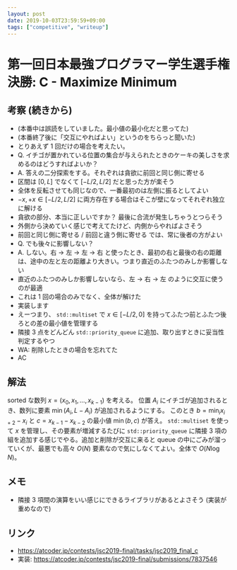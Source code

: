 ```yaml
---
layout: post
date: 2019-10-03T23:59:59+09:00
tags: ["competitive", "writeup"]
---
```


# 第一回日本最強プログラマー学生選手権決勝: C - Maximize Minimum

## 考察 (続きから)

-   (本番中は誤読をしていました。最小値の最小化だと思ってた)
-   (本番終了後に「交互にやればよい」というのをちらっと聞いた)
-   とりあえず $1$ 回だけの場合を考えたい。
-   Q. イチゴが置かれている位置の集合が与えられたときのケーキの美しさを求めるのはどうすればよいか？
-   A. 答えの二分探索をする。それぞれは貪欲に前回と同じ側に寄せる
-   区間は $[0, L]$ でなくて $[-L/2, L/2]$ だと思った方が楽そう
-   全体を反転させても同じなので、一番最初のは左側に振るとしてよい
-   $-x, +x \in [-L/2, L/2]$ に両方存在する場合はそこが壁になってそれぞれ独立に解ける
-   貪欲の部分、本当に正しいですか？ 最後に合流が発生しちゃうとつらそう
-   外側から決めていく感じで考えてたけど、内側からやればよさそう
-   前回と同じ側に寄せる / 前回と違う側に寄せる では、常に後者の方がよい
-   Q. でも後々に影響しない？
-   A. しない。右 → 左 → 左 → 右 と使ったとき、最初の右と最後の右の距離は、途中の左と左の距離より大きい。つまり直近のふたつのみしか影響しない
-   直近のふたつのみしか影響しないなら、左 → 右 → 左 のように交互に使うのが最適
-   これは $1$ 回の場合のみでなく、全体が解けた
-   実装します
-   えーつまり、 `std::multiset` で $x \in [-L/2, 0]$ を持ってふたつ前とふたつ後ろとの差の最小値を管理する
-   隣接 3 点をどんどん `std::priority_queue` に追加、取り出すときに妥当性判定するやつ
-   WA: 削除したときの場合を忘れてた
-   AC

## 解法

sorted な数列 $x = (x_0, x_1, \dots, x _ {k - 1})$ を考える。
位置 $A_i$ にイチゴが追加されるとき、数列に要素 $\min(A_i, L - A_i)$ が追加されるようにする。
このとき $b = \min_i x _ {i + 2} - x_i$ と $c = x _ {k - 1} - x _ {k - 2}$ の最小値 $\min(b, c)$ が答え。
`std::multiset` を使って $x$ を管理し、その要素が増減するたびに `std::priority_queue` に隣接 $3$ 項の組を追加する感じでやる。追加と削除が交互に来ると queue の中にごみが溜っていくが、最悪でも高々 $O(N)$ 要素なので気にしなくてよい。全体で $O(N \log N)$。

## メモ

-   隣接 $3$ 項間の演算をいい感じにできるライブラリがあるとよさそう (実装が重めなので)

## リンク

-   <https://atcoder.jp/contests/jsc2019-final/tasks/jsc2019_final_c>
-   実装: <https://atcoder.jp/contests/jsc2019-final/submissions/7837546>
